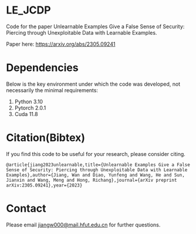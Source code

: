 # LE_JCDP

Code for the paper Unlearnable Examples Give a False Sense of Security: Piercing through Unexploitable Data with Learnable Examples. 

Paper here: https://arxiv.org/abs/2305.09241

# Dependencies

Below is the key environment under which the code was developed, not necessarily the minimal requirements:
1. Python 3.10
2. Pytorch 2.0.1
3. Cuda 11.8


# Citation(Bibtex)

If you find this code to be useful for your research, please consider citing.

```
@article{jiang2023unlearnable,title={Unlearnable Examples Give a False Sense of Security: Piercing through Unexploitable Data with Learnable Examples},author={Jiang, Wan and Diao, Yunfeng and Wang, He and Sun, Jianxin and Wang, Meng and Hong, Richang},journal={arXiv preprint arXiv:2305.09241},year={2023}
```

# Contact

Please email jiangw000@mail.hfut.edu.cn for further questions.





